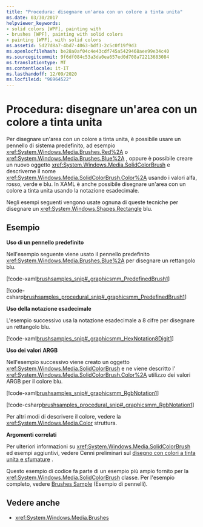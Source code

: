 ```yaml
---
title: "Procedura: disegnare un'area con un colore a tinta unita"
ms.date: 03/30/2017
helpviewer_keywords:
- solid colors [WPF], painting with
- brushes [WPF], painting with solid colors
- painting [WPF], with solid colors
ms.assetid: 5d27d8a7-4bd7-4063-bdf3-2c5c0f19f9d3
ms.openlocfilehash: be28a0af04c4e43cdf745a5429468aee99e34c40
ms.sourcegitcommit: 9f6df084c53a3da0ea657ed0d708a72213683084
ms.translationtype: MT
ms.contentlocale: it-IT
ms.lasthandoff: 12/09/2020
ms.locfileid: "96964522"
---
```

# <a name="how-to-paint-an-area-with-a-solid-color"></a>Procedura: disegnare un'area con un colore a tinta unita
Per disegnare un'area con un colore a tinta unita, è possibile usare un pennello di sistema predefinito, ad esempio <xref:System.Windows.Media.Brushes.Red%2A> o <xref:System.Windows.Media.Brushes.Blue%2A> , oppure è possibile creare un nuovo oggetto <xref:System.Windows.Media.SolidColorBrush> e descriverne il nome <xref:System.Windows.Media.SolidColorBrush.Color%2A> usando i valori alfa, rosso, verde e blu. In XAML è anche possibile disegnare un'area con un colore a tinta unita usando la notazione esadecimale.  
  
 Negli esempi seguenti vengono usate ognuna di queste tecniche per disegnare un <xref:System.Windows.Shapes.Rectangle> blu.  
  
## <a name="example"></a>Esempio  
 **Uso di un pennello predefinito**  
  
 Nell'esempio seguente viene usato il pennello predefinito <xref:System.Windows.Media.Brushes.Blue%2A> per disegnare un rettangolo blu.  
  
 [!code-xaml[brushsamples_snip#_graphicsmm_PredefinedBrush1](~/samples/snippets/csharp/VS_Snippets_Wpf/brushsamples_snip/CS/SolidColorBrushExample.xaml#_graphicsmm_predefinedbrush1)]  
  
 [!code-csharp[brushsamples_procedural_snip#_graphicsmm_PredefinedBrush1](~/samples/snippets/csharp/VS_Snippets_Wpf/brushsamples_procedural_snip/CSharp/SolidColorBrushExample.cs#_graphicsmm_predefinedbrush1)]  
  
 **Uso della notazione esadecimale**  
  
 L'esempio successivo usa la notazione esadecimale a 8 cifre per disegnare un rettangolo blu.  
  
 [!code-xaml[brushsamples_snip#_graphicsmm_HexNotation8Digit1](~/samples/snippets/csharp/VS_Snippets_Wpf/brushsamples_snip/CS/SolidColorBrushExample.xaml#_graphicsmm_hexnotation8digit1)]  
  
 **Uso dei valori ARGB**  
  
 Nell'esempio successivo viene creato un oggetto <xref:System.Windows.Media.SolidColorBrush> e ne viene descritto l' <xref:System.Windows.Media.SolidColorBrush.Color%2A> utilizzo dei valori ARGB per il colore blu.  
  
 [!code-xaml[brushsamples_snip#_graphicsmm_RgbNotation1](~/samples/snippets/csharp/VS_Snippets_Wpf/brushsamples_snip/CS/SolidColorBrushExample.xaml#_graphicsmm_rgbnotation1)]  
  
 [!code-csharp[brushsamples_procedural_snip#_graphicsmm_RgbNotation1](~/samples/snippets/csharp/VS_Snippets_Wpf/brushsamples_procedural_snip/CSharp/SolidColorBrushExample.cs#_graphicsmm_rgbnotation1)]  
  
 Per altri modi di descrivere il colore, vedere la <xref:System.Windows.Media.Color> struttura.  
  
 **Argomenti correlati**  
  
 Per ulteriori informazioni su <xref:System.Windows.Media.SolidColorBrush> ed esempi aggiuntivi, vedere Cenni preliminari sul [disegno con colori a tinta unita e sfumature](painting-with-solid-colors-and-gradients-overview.md) .  
  
 Questo esempio di codice fa parte di un esempio più ampio fornito per la <xref:System.Windows.Media.SolidColorBrush> classe. Per l'esempio completo, vedere [Brushes Sample](https://github.com/Microsoft/WPF-Samples/tree/master/Graphics/Brushes) (Esempio di pennelli).  
  
## <a name="see-also"></a>Vedere anche

- <xref:System.Windows.Media.Brushes>
